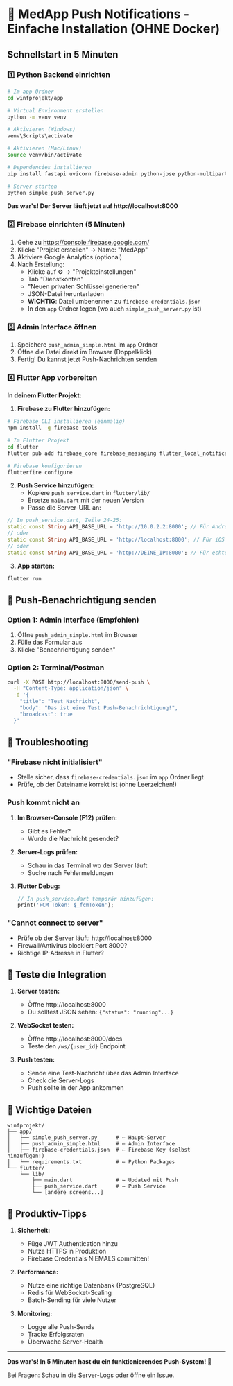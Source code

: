 # 🚀 MedApp Push Notifications - Einfache Installation (OHNE Docker)

## Schnellstart in 5 Minuten

### 1️⃣ Python Backend einrichten

```bash
# Im app Ordner
cd winfprojekt/app

# Virtual Environment erstellen
python -m venv venv

# Aktivieren (Windows)
venv\Scripts\activate

# Aktivieren (Mac/Linux)
source venv/bin/activate

# Dependencies installieren
pip install fastapi uvicorn firebase-admin python-jose python-multipart python-dotenv

# Server starten
python simple_push_server.py
```

**Das war's! Der Server läuft jetzt auf http://localhost:8000**

### 2️⃣ Firebase einrichten (5 Minuten)

1. Gehe zu https://console.firebase.google.com/
2. Klicke "Projekt erstellen" → Name: "MedApp"
3. Aktiviere Google Analytics (optional)
4. Nach Erstellung:
   - Klicke auf ⚙️ → "Projekteinstellungen"
   - Tab "Dienstkonten"
   - "Neuen privaten Schlüssel generieren"
   - JSON-Datei herunterladen
   - **WICHTIG**: Datei umbenennen zu `firebase-credentials.json`
   - In den `app` Ordner legen (wo auch `simple_push_server.py` ist)

### 3️⃣ Admin Interface öffnen

1. Speichere `push_admin_simple.html` im `app` Ordner
2. Öffne die Datei direkt im Browser (Doppelklick)
3. Fertig! Du kannst jetzt Push-Nachrichten senden

### 4️⃣ Flutter App vorbereiten

**In deinem Flutter Projekt:**

1. **Firebase zu Flutter hinzufügen:**
```bash
# Firebase CLI installieren (einmalig)
npm install -g firebase-tools

# Im Flutter Projekt
cd flutter
flutter pub add firebase_core firebase_messaging flutter_local_notifications

# Firebase konfigurieren
flutterfire configure
```

2. **Push Service hinzufügen:**
   - Kopiere `push_service.dart` in `flutter/lib/`
   - Ersetze `main.dart` mit der neuen Version
   - Passe die Server-URL an:

```dart
// In push_service.dart, Zeile 24-25:
static const String API_BASE_URL = 'http://10.0.2.2:8000'; // Für Android Emulator
// oder
static const String API_BASE_URL = 'http://localhost:8000'; // Für iOS Simulator
// oder  
static const String API_BASE_URL = 'http://DEINE_IP:8000'; // Für echtes Gerät
```

3. **App starten:**
```bash
flutter run
```

## 📱 Push-Benachrichtigung senden

### Option 1: Admin Interface (Empfohlen)
1. Öffne `push_admin_simple.html` im Browser
2. Fülle das Formular aus
3. Klicke "Benachrichtigung senden"

### Option 2: Terminal/Postman
```bash
curl -X POST http://localhost:8000/send-push \
  -H "Content-Type: application/json" \
  -d '{
    "title": "Test Nachricht",
    "body": "Das ist eine Test Push-Benachrichtigung!",
    "broadcast": true
  }'
```

## 🔧 Troubleshooting

### "Firebase nicht initialisiert"
- Stelle sicher, dass `firebase-credentials.json` im `app` Ordner liegt
- Prüfe, ob der Dateiname korrekt ist (ohne Leerzeichen!)

### Push kommt nicht an
1. **Im Browser-Console (F12) prüfen:**
   - Gibt es Fehler?
   - Wurde die Nachricht gesendet?

2. **Server-Logs prüfen:**
   - Schau in das Terminal wo der Server läuft
   - Suche nach Fehlermeldungen

3. **Flutter Debug:**
   ```dart
   // In push_service.dart temporär hinzufügen:
   print('FCM Token: $_fcmToken');
   ```

### "Cannot connect to server"
- Prüfe ob der Server läuft: http://localhost:8000
- Firewall/Antivirus blockiert Port 8000?
- Richtige IP-Adresse in Flutter?

## 🎯 Teste die Integration

1. **Server testen:**
   - Öffne http://localhost:8000
   - Du solltest JSON sehen: `{"status": "running"...}`

2. **WebSocket testen:**
   - Öffne http://localhost:8000/docs
   - Teste den `/ws/{user_id}` Endpoint

3. **Push testen:**
   - Sende eine Test-Nachricht über das Admin Interface
   - Check die Server-Logs
   - Push sollte in der App ankommen

## 📝 Wichtige Dateien

```
winfprojekt/
├── app/
│   ├── simple_push_server.py      # ← Haupt-Server
│   ├── push_admin_simple.html     # ← Admin Interface  
│   ├── firebase-credentials.json  # ← Firebase Key (selbst hinzufügen!)
│   └── requirements.txt           # ← Python Packages
└── flutter/
    └── lib/
        ├── main.dart              # ← Updated mit Push
        ├── push_service.dart      # ← Push Service
        └── [andere screens...]
```

## 🚨 Produktiv-Tipps

1. **Sicherheit:**
   - Füge JWT Authentication hinzu
   - Nutze HTTPS in Produktion
   - Firebase Credentials NIEMALS committen!

2. **Performance:**
   - Nutze eine richtige Datenbank (PostgreSQL)
   - Redis für WebSocket-Scaling
   - Batch-Sending für viele Nutzer

3. **Monitoring:**
   - Logge alle Push-Sends
   - Tracke Erfolgsraten
   - Überwache Server-Health

---

**Das war's! In 5 Minuten hast du ein funktionierendes Push-System! 🎉**

Bei Fragen: Schau in die Server-Logs oder öffne ein Issue.
